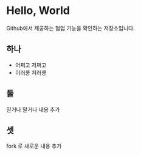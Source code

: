 # Hello, World

Github에서 제공하는 협업 기능을 확인하는 저장소입니다.

## 하나

* 어쩌고 저쩌고
* 이러쿵 저러쿵

## 둘

믿거나 말거나
내용 추가

## 셋

fork 로 새로운 내용 추가
